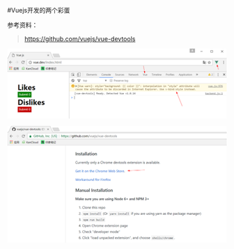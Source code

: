 #Vuejs开发的两个彩蛋

参考资料：
>https://github.com/vuejs/vue-devtools

![](image/screenshot_1491913607033.png)

![](image/screenshot_1491913508703.png)